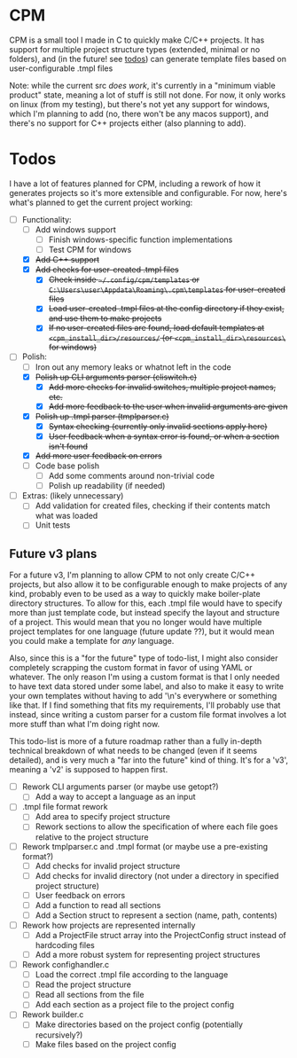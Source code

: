# CPM
CPM is a small tool I made in C to quickly make C/C++ projects. It has support for multiple project
structure types (extended, minimal or no folders), and (in the future! see [todos](https://github.com/TimeCubed/cpm/blob/main/README.md#Todos)) can generate
template files based on user-configurable .tmpl files

Note: while the current src *does work*, it's currently in a "minimum viable product" state, meaning
a lot of stuff is still not done. For now, it only works on linux (from my testing), but there's not
yet any support for windows, which I'm planning to add (no, there won't be any macos support), and
there's no support for C++ projects either (also planning to add).

# Todos

I have a lot of features planned for CPM, including a rework of how it generates projects so it's
more extensible and configurable. For now, here's what's planned to get the current project working:

- [ ] Functionality:
    - [ ] Add windows support
        - [ ] Finish windows-specific function implementations
        - [ ] Test CPM for windows
    - [x] ~~Add C++ support~~
    - [x] ~~Add checks for user-created .tmpl files~~
        - [x] ~~Check inside `~/.config/cpm/templates` or `C:\Users\user\Appdata\Roaming\.cpm\templates` for user-created files~~
        - [x] ~~Load user-created .tmpl files at the config directory if they exist, and use them to make projects~~
        - [x] ~~If no user-created files are found, load default templates at `<cpm_install_dir>/resources/` (or `<cpm_install_dir>\resources\` for windows)~~
- [ ] Polish:
    - [ ] Iron out any memory leaks or whatnot left in the code
    - [x] ~~Polish up CLI arguments parser (cliswitch.c)~~
        - [x] ~~Add more checks for invalid switches, multiple project names, etc.~~
        - [x] ~~Add more feedback to the user when invalid arguments are given~~
    - [x] ~~Polish up .tmpl parser (tmplparser.c)~~
        - [x] ~~Syntax checking (currently only invalid sections apply here)~~
        - [x] ~~User feedback when a syntax error is found, or when a section isn't found~~
    - [x] ~~Add more user feedback on errors~~
    - [ ] Code base polish
        - [ ] Add some comments around non-trivial code
        - [ ] Polish up readability (if needed)
- [ ] Extras: (likely unnecessary)
    - [ ] Add validation for created files, checking if their contents match what was loaded
    - [ ] Unit tests

## Future v3 plans

For a future v3, I'm planning to allow CPM to not only create C/C++ projects, but also allow it to
be configurable enough to make projects of any kind, probably even to be used as a way to quickly
make boiler-plate directory structures. To allow for this, each .tmpl file would have to specify
more than just template code, but instead specify the layout and structure of a project. This would
mean that you no longer would have multiple project templates for one language (future update ??),
but it would mean you could make a template for *any* language.

Also, since this is a "for the future" type of todo-list, I might also consider completely scrapping
the custom format in favor of using YAML or whatever. The only reason I'm using a custom format is
that I only needed to have text data stored under some label, and also to make it easy to write your
own templates without having to add '\n's everywhere or something like that. If I find something
that fits my requirements, I'll probably use that instead, since writing a custom parser for a
custom file format involves a lot more stuff than what I'm doing right now.

This todo-list is more of a future roadmap rather than a fully in-depth technical breakdown of what
needs to be changed (even if it seems detailed), and is very much a "far into the future" kind of
thing. It's for a 'v3', meaning a 'v2' is supposed to happen first.

- [ ] Rework CLI arguments parser (or maybe use getopt?)
    - [ ] Add a way to accept a language as an input
- [ ] .tmpl file format rework
    - [ ] Add area to specify project structure
    - [ ] Rework sections to allow the specification of where each file goes relative to the project structure
- [ ] Rework tmplparser.c and .tmpl format (or maybe use a pre-existing format?)
    - [ ] Add checks for invalid project structure
    - [ ] Add checks for invalid directory (not under a directory in specified project structure)
    - [ ] User feedback on errors
    - [ ] Add a function to read all sections
    - [ ] Add a Section struct to represent a section (name, path, contents)
- [ ] Rework how projects are represented internally
    - [ ] Add a ProjectFile struct array into the ProjectConfig struct instead of hardcoding files
    - [ ] Add a more robust system for representing project structures
- [ ] Rework confighandler.c
    - [ ] Load the correct .tmpl file according to the language
    - [ ] Read the project structure
    - [ ] Read all sections from the file
    - [ ] Add each section as a project file to the project config
- [ ] Rework builder.c
    - [ ] Make directories based on the project config (potentially recursively?)
    - [ ] Make files based on the project config

